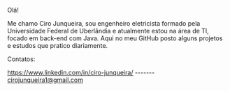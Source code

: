 Olá!

Me chamo Ciro Junqueira, sou engenheiro eletricista formado pela Universidade Federal de Uberlândia e atualmente estou na área de TI, focado em back-end com Java. Aqui no meu GitHub
posto alguns projetos e estudos que pratico diariamente.

Contatos:

https://www.linkedin.com/in/ciro-junqueira/ -------
cirojunqueira1@gmail.com
